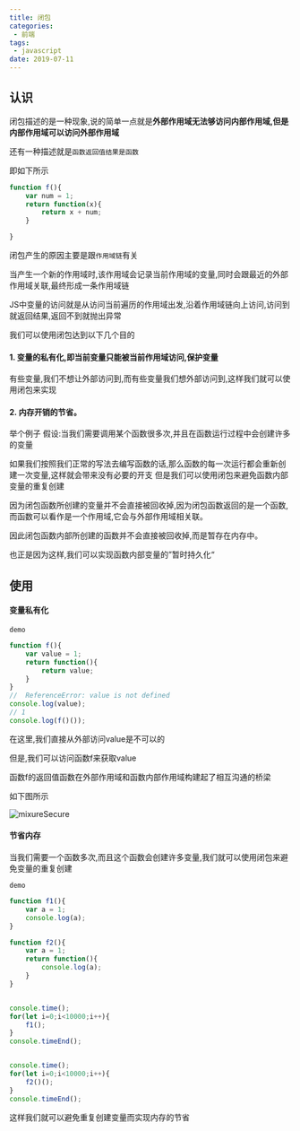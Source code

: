 ```yaml
---
title: 闭包
categories:
 - 前端
tags:
 - javascript
date: 2019-07-11
---
```


## 认识

闭包描述的是一种现象,说的简单一点就是<b>外部作用域无法够访问内部作用域,但是内部作用域可以访问外部作用域</b>

还有一种描述就是`函数返回值结果是函数`

即如下所示
```js
function f(){
    var num = 1;
    return function(x){
        return x + num;
    }

}
```

闭包产生的原因主要是跟`作用域链`有关

当产生一个新的作用域时,该作用域会记录当前作用域的变量,同时会跟最近的外部作用域关联,最终形成一条作用域链

JS中变量的访问就是从访问当前遍历的作用域出发,沿着作用域链向上访问,访问到就返回结果,返回不到就抛出异常


我们可以使用闭包达到以下几个目的
#### 1. 变量的私有化,即当前变量只能被当前作用域访问,保护变量

有些变量,我们不想让外部访问到,而有些变量我们想外部访问到,这样我们就可以使用闭包来实现

#### 2. 内存开销的节省。
举个例子
假设:当我们需要调用某个函数很多次,并且在函数运行过程中会创建许多的变量

如果我们按照我们正常的写法去编写函数的话,那么函数的每一次运行都会重新创建一次变量,这样就会带来没有必要的开支
但是我们可以使用闭包来避免函数内部变量的重复创建

因为闭包函数所创建的变量并不会直接被回收掉,因为闭包函数返回的是一个函数,而函数可以看作是一个作用域,它会与外部作用域相关联。

因此闭包函数内部所创建的函数并不会直接被回收掉,而是暂存在内存中。

也正是因为这样,我们可以实现函数内部变量的”暂时持久化“

## 使用

#### 变量私有化
`demo`
```js
function f(){
    var value = 1;
    return function(){
        return value;
    }
}
//  ReferenceError: value is not defined
console.log(value);
// 1
console.log(f()());
```
在这里,我们直接从外部访问value是不可以的

但是,我们可以访问函数f来获取value

函数f的返回值函数在外部作用域和函数内部作用域构建起了相互沟通的桥梁

如下图所示


<img :src="$withBase('/JavaScript/JavaScript JavaScript闭包01.jpg')" alt="mixureSecure">



#### 节省内存

当我们需要一个函数多次,而且这个函数会创建许多变量,我们就可以使用闭包来避免变量的重复创建

`demo`
```js
function f1(){
    var a = 1;
    console.log(a);
}

function f2(){
    var a = 1;
    return function(){
        console.log(a);
    }
}


console.time();
for(let i=0;i<10000;i++){
    f1();
}
console.timeEnd();


console.time();
for(let i=0;i<10000;i++){
    f2()();
}
console.timeEnd();
```
这样我们就可以避免重复创建变量而实现内存的节省
